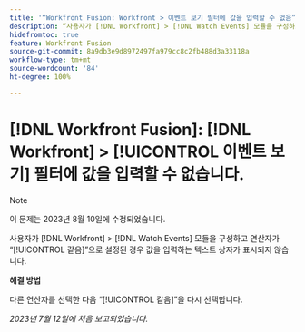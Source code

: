 ```yaml
---
title: '“Workfront Fusion: Workfront > 이벤트 보기 필터에 값을 입력할 수 없음”'
description: “사용자가 [!DNL Workfront] > [!DNL Watch Events] 모듈을 구성하고 연산자가 [!UICONTROL 같음]으로 설정된 경우 값을 입력하는 텍스트 상자가 표시되지 않습니다.”
hidefromtoc: true
feature: Workfront Fusion
source-git-commit: 8a9db3e9d8972497fa979cc8c2fb488d3a33118a
workflow-type: tm+mt
source-wordcount: '84'
ht-degree: 100%

---
```



# [!DNL Workfront Fusion]: [!DNL Workfront] > [!UICONTROL 이벤트 보기] 필터에 값을 입력할 수 없습니다.

>[!NOTE]
>
>이 문제는 2023년 8월 10일에 수정되었습니다.

사용자가 [!DNL Workfront] > [!DNL Watch Events] 모듈을 구성하고 연산자가 “[!UICONTROL 같음]”으로 설정된 경우 값을 입력하는 텍스트 상자가 표시되지 않습니다.

**해결 방법**

다른 연산자를 선택한 다음 “[!UICONTROL 같음]”을 다시 선택합니다.

_2023년 7월 12일에 처음 보고되었습니다._
